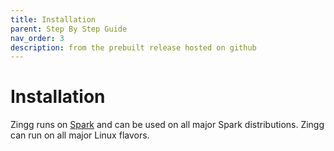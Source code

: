 ```yaml
---
title: Installation
parent: Step By Step Guide
nav_order: 3
description: from the prebuilt release hosted on github
---
```


# Installation

Zingg runs on [Spark](https://spark.apache.org) and can be used on all major Spark distributions. Zingg can run on all major Linux flavors.

